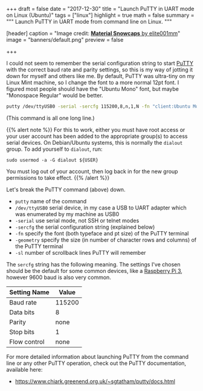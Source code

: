 +++
draft = false
date = "2017-12-30"
title = "Launch PuTTY in UART mode on Linux (Ubuntu)"
tags = ["linux"]
highlight = true
math = false
summary = """
Launch PuTTY in UART mode from command line on Linux.
"""

[header]
  caption = "Image credit: [**Material Snowcaps** by elite001mm](https://www.deviantart.com/elite001mm)"
  image = "banners/default.png"
  preview = false

+++


I could not seem to remember the serial configuration string to start 
[PuTTY](http://www.putty.org/) with the correct baud rate and parity settings, 
so this is my way of jotting it down for myself and others like me. By default, 
PuTTY was ultra-tiny on my Linux Mint machine, so I change the font to a more 
normal 12pt font. I figured most people should have the "Ubuntu Mono" font, but 
maybe "Monospace Regular" would be better. 

```bash
putty /dev/ttyUSB0 -serial -sercfg 115200,8,n,1,N -fn "client:Ubuntu Mono 12" -geometry 90x100 -sl 500
```

(This command is all one long line.)

{{% alert note %}}
For this to work, either you must have root access or your user account has been
added to the appropriate group(s) to access serial devices. On Debian/Ubuntu
systems, this is normally the `dialout` group. To add yourself to `dialout`,
run:

```
sudo usermod -a -G dialout ${USER}
```

You must log out of your account, then log back in for the new group permissions
to take effect.
{{% /alert %}}

Let's break the PuTTY command (above) down. 

- `putty` name of the command
- `/dev/ttyUSB0` serial device, in my case a USB to UART adapter which was 
  enumerated by my machine as USB0
- `-serial` use serial mode, not SSH or telnet modes
- `-sercfg` the serial configuration string (explained below)
- `-fn` specify the font (both typeface and pt size) of the PuTTY terminal
- `-geometry` specify the size (in number of character rows and columns) of the PuTTY terminal
- `-sl` number of scrollback lines PuTTY will remember


The `sercfg` string has the following meaning. The settings I've chosen should
be the default for some common devices, like a [
Raspberry Pi 3](https://spellfoundry.com/2016/05/29/configuring-gpio-serial-port-raspbian-jessie-including-pi-3/#Raspberry_Pi_3), 
however 9600 baud is also very common.

Setting Name  | Value
--------------|----------- 
Baud rate     | 115200
Data bits     | 8
Parity        | none
Stop bits     | 1 
Flow control  | none

For more detailed information about launching PuTTY from the command line or any
other PuTTY operation, check out the PuTTY documentation, available here: 

- https://www.chiark.greenend.org.uk/~sgtatham/putty/docs.html
